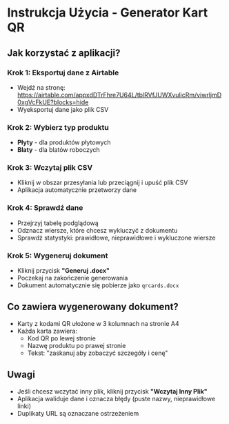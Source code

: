 # Instrukcja Użycia - Generator Kart QR

## Jak korzystać z aplikacji?

### Krok 1: Eksportuj dane z Airtable
- Wejdź na stronę: https://airtable.com/appxdDTrFhre7U64L/tblRVfJUWXvulicRm/viwrljmD0xgVcFkUE?blocks=hide
- Wyeksportuj dane jako plik CSV

### Krok 2: Wybierz typ produktu
- **Płyty** - dla produktów płytowych
- **Blaty** - dla blatów roboczych

### Krok 3: Wczytaj plik CSV
- Kliknij w obszar przesyłania lub przeciągnij i upuść plik CSV
- Aplikacja automatycznie przetworzy dane

### Krok 4: Sprawdź dane
- Przejrzyj tabelę podglądową
- Odznacz wiersze, które chcesz wykluczyć z dokumentu
- Sprawdź statystyki: prawidłowe, nieprawidłowe i wykluczone wiersze

### Krok 5: Wygeneruj dokument
- Kliknij przycisk **"Generuj .docx"**
- Poczekaj na zakończenie generowania
- Dokument automatycznie się pobierze jako `qrcards.docx`

## Co zawiera wygenerowany dokument?

- Karty z kodami QR ułożone w 3 kolumnach na stronie A4
- Każda karta zawiera:
  - Kod QR po lewej stronie
  - Nazwę produktu po prawej stronie
  - Tekst: "zaskanuj aby zobaczyć szczegóły i cenę"

## Uwagi

- Jeśli chcesz wczytać inny plik, kliknij przycisk **"Wczytaj Inny Plik"**
- Aplikacja waliduje dane i oznacza błędy (puste nazwy, nieprawidłowe linki)
- Duplikaty URL są oznaczane ostrzeżeniem
